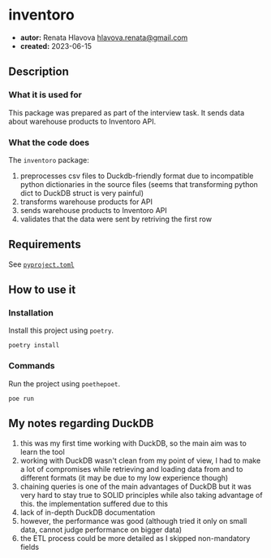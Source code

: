 # inventoro

* **autor:** Renata Hlavova hlavova.renata@gmail.com
* **created:** 2023-06-15

## Description

### What it is used for

This package was prepared as part of the interview task. It sends data about warehouse products to Inventoro API.

### What the code does

The `inventoro` package:

1. preprocesses csv files to Duckdb-friendly format due to incompatible python dictionaries in the source files (seems that transforming python dict to DuckDB struct is very painful)
2. transforms warehouse products for API
3. sends warehouse products to Inventoro API
4. validates that the data were sent by retriving the first row

## Requirements

See [`pyproject.toml`](./pyproject.toml)

## How to use it

### Installation

Install this project using `poetry`.

```console
poetry install
```

### Commands

Run the project using `poethepoet`.

```console
poe run
```

## My notes regarding DuckDB

1. this was my first time working with DuckDB, so the main aim was to learn the tool
2. working with DuckDB wasn't clean from my point of view, I had to make a lot of compromises while retrieving and loading data from and to different formats (it may be due to my low experience though)
3.  chaining queries is one of the main advantages of DuckDB but it was very hard to stay true to SOLID principles while also taking advantage of this. the implementation suffered due to this
4.  lack of in-depth DuckDB documentation 
5.  however, the performance was good (although tried it only on small data, cannot judge performance on bigger data)
6.  the ETL process could be more detailed as I skipped non-mandatory fields
